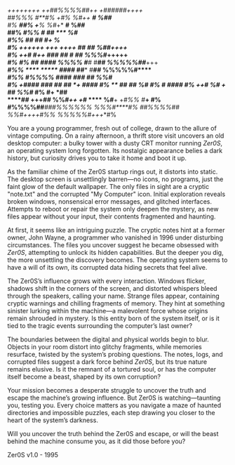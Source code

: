                                                                                                                  
   *+++**********+++++*                                            ++*##%%%%##*++               +*######*++++*   
   ##%%%         #**#%                                           +*#%          %#*++          **#        %##**   
   #%           **##%                                          +**%              %#*+*       **#           %##   
  ##%         ***#%%                                          ***#                ##***      ***            %#   
             ***#%%                                          ***##                ##****     #**+            %   
            ***#%             ++++++           +++   ++++   ****##                 ##***     %##*++++            
           ***#%           ++*#    #*++    ###**** **##***  ****#                  ##***      %%%#***+++++       
          ***#%           **#%      ##**      ##**##  %%%%  #***#                  #***##       %%%%%##***+++    
        ***#%%           ****       *****     ##*##         ##***                  #**##             %%%%%#****  
       ***#%%            ***********#%%%%     ####          ###***                 ***##                  %%#**  
      ***#%           +*##*##                 ##*#           ##***                ***##     *+              #### 
     ***#%           **  ##**                 #**#            %#***               **#%      #**             #### 
    ***#%          ++*#  %#***         +*     #**#             %%#**             **#%       #**+            *##  
  ****##        +++**##   %%#*++     +*#      ****               %#**+         +*#%%         #***+        **#%   
  #%%%%##*****###%%%%%%     %%%#****#%     *##%%%%##*              %%#**++++**#%%            %%%%%#**+++**#%     
                                                                                                                 

 You are a young programmer, fresh out of college, drawn to the allure of vintage computing. On a rainy afternoon, a thrift store visit uncovers an old desktop computer: a bulky tower with a dusty CRT monitor running *Zer0S*, an operating system long forgotten. Its nostalgic appearance belies a dark history, but curiosity drives you to take it home and boot it up.

As the familiar chime of the Zer0S startup rings out, it distorts into static. The desktop screen is unsettlingly barren—no icons, no programs, just the faint glow of the default wallpaper. The only files in sight are a cryptic "note.txt" and the corrupted "My Computer" icon. Initial exploration reveals broken windows, nonsensical error messages, and glitched interfaces. Attempts to reboot or repair the system only deepen the mystery, as new files appear without your input, their contents fragmented and haunting.

At first, it seems like an intriguing puzzle. The cryptic notes hint at a former owner, John Wayne, a programmer who vanished in 1996 under disturbing circumstances. The files you uncover suggest he became obsessed with *Zer0S*, attempting to unlock its hidden capabilities. But the deeper you dig, the more unsettling the discovery becomes. The operating system seems to have a will of its own, its corrupted data hiding secrets that feel alive.

The Zer0S’s influence grows with every interaction. Windows flicker, shadows shift in the corners of the screen, and distorted whispers bleed through the speakers, calling your name. Strange files appear, containing cryptic warnings and chilling fragments of memory. They hint at something sinister lurking within the machine—a malevolent force whose origins remain shrouded in mystery. Is this entity born of the system itself, or is it tied to the tragic events surrounding the computer’s last owner?

The boundaries between the digital and physical worlds begin to blur. Objects in your room distort into glitchy fragments, while memories resurface, twisted by the system’s probing questions. The notes, logs, and corrupted files suggest a dark force behind *Zer0S*, but its true nature remains elusive. Is it the remnant of a tortured soul, or has the computer itself become a beast, shaped by its own corruption?

Your mission becomes a desperate struggle to uncover the truth and escape the machine’s growing influence. But Zer0S is watching—taunting you, testing you. Every choice matters as you navigate a maze of haunted directories and impossible puzzles, each step drawing you closer to the heart of the system’s darkness.

Will you uncover the truth behind the Zer0S and escape, or will the beast behind the machine consume you, as it did those before you?

Zer0S v1.0 - 1995                                                                                                               